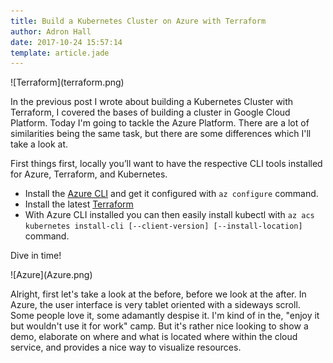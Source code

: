 ```yaml
---
title: Build a Kubernetes Cluster on Azure with Terraform
author: Adron Hall
date: 2017-10-24 15:57:14
template: article.jade
---
```

<div class="image float-right">
    ![Terraform](terraform.png)
</div>

In the previous post I wrote about building a Kubernetes Cluster with Terraform, I covered the bases of building a cluster in Google Cloud Platform. Today I'm going to tackle the Azure Platform. There are a lot of similarities being the same task, but there are some differences which I'll take a look at.

First things first, locally you’ll want to have the respective CLI tools installed for Azure, Terraform, and Kubernetes.

<span class="more"></span>

* Install the [Azure CLI](https://docs.microsoft.com/en-us/cli/azure/install-azure-cli?view=azure-cli-latest) and get it configured with `az configure` command.
* Install the latest [Terraform](https://www.terraform.io/intro/getting-started/install.html)
* With Azure CLI installed you can then easily install kubectl with `az acs kubernetes install-cli [--client-version] [--install-location]` command.

Dive in time!

<div class="image float-left">
    ![Azure](Azure.png)
</div>

Alright, first let's take a look at the before, before we look at the after. In Azure, the user interface is very tablet oriented with a sideways scroll. Some people love it, some adamantly despise it. I'm kind of in the, "enjoy it but wouldn't use it for work" camp. But it's rather nice looking to show a demo, elaborate on where and what is located where within the cloud service, and provides a nice way to visualize resources.
